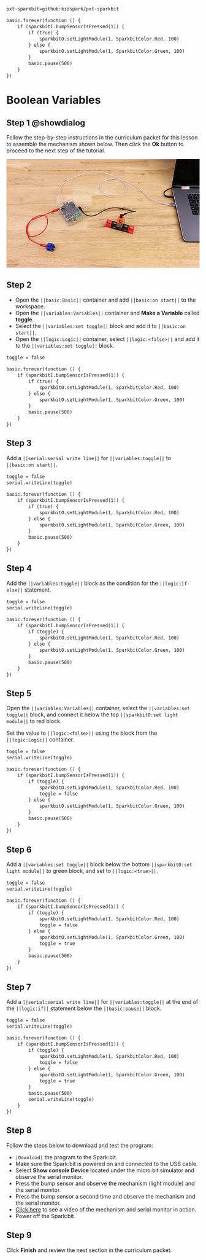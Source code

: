 ```package
pxt-sparkbit=github:kidspark/pxt-sparkbit
```

```template
basic.forever(function () {
    if (sparkbitI.bumpSensorIsPressed(1)) {
        if (true) {
            sparkbitO.setLightModule(1, SparkbitColor.Red, 100)
        } else {
            sparkbitO.setLightModule(1, SparkbitColor.Green, 100)
        }
        basic.pause(500)
    }
})
```

# Boolean Variables

## Step 1 @showdialog

Follow the step-by-step instructions in the curriculum packet for this lesson to assemble the mechanism shown below. Then click the **Ok** button to proceed to the next step of the tutorial.

![boolean-variables](https://raw.githubusercontent.com/KidSpark/tutorials/master/assets/3-4-boolean-variables.png)

## Step 2

* Open the ``||basic:Basic||`` container and add ``||basic:on start||`` to the workspace.
* Open the ``||variables:Variables||`` container and **Make a Variable** called **toggle**.
* Select the ``||variables:set toggle||`` block and add it to ``||basic:on start||``. 
* Open the ``||logic:Logic||`` container, select ``||logic:<false>||`` and add it to the ``||variables:set toggle||`` block. 
 
```blocks
toggle = false
```

```blocks
basic.forever(function () {
    if (sparkbitI.bumpSensorIsPressed(1)) {
        if (true) {
            sparkbitO.setLightModule(1, SparkbitColor.Red, 100)
        } else {
            sparkbitO.setLightModule(1, SparkbitColor.Green, 100)
        }
        basic.pause(500)
    }
})
```

## Step 3

Add a ``||serial:serial write line||`` for ``||variables:toggle||`` to ``||basic:on start||``.

```blocks
toggle = false
serial.writeLine(toggle)
```

```blocks
basic.forever(function () {
    if (sparkbitI.bumpSensorIsPressed(1)) {
        if (true) {
            sparkbitO.setLightModule(1, SparkbitColor.Red, 100)
        } else {
            sparkbitO.setLightModule(1, SparkbitColor.Green, 100)
        }
        basic.pause(500)
    }
})
```

## Step 4

Add the ``||variables:toggle||`` block as the condition for the ``||logic:if-else||`` statement.

```blocks
toggle = false
serial.writeLine(toggle)
```

```blocks
basic.forever(function () {
    if (sparkbitI.bumpSensorIsPressed(1)) {
        if (toggle) {
            sparkbitO.setLightModule(1, SparkbitColor.Red, 100)
        } else {
            sparkbitO.setLightModule(1, SparkbitColor.Green, 100)
        }
        basic.pause(500)
    }
})
```

## Step 5

Open the ``||variables:Variables||`` container, select the ``||variables:set toggle||`` block, and connect it below the top ``||sparkbitO:set light module||`` to red block.

Set the value to ``||logic:<false>||`` using the block from the ``||logic:Logic||`` container.

```blocks
toggle = false
serial.writeLine(toggle)
```

```blocks
basic.forever(function () {
    if (sparkbitI.bumpSensorIsPressed(1)) {
        if (toggle) {
            sparkbitO.setLightModule(1, SparkbitColor.Red, 100)
            toggle = false
        } else {
            sparkbitO.setLightModule(1, SparkbitColor.Green, 100)
        }
        basic.pause(500)
    }
})
```

## Step 6

Add a ``||variables:set toggle||`` block below the bottom ``||sparkbitO:set light module||`` to green block, and set to ``||logic:<true>||``.

```blocks
toggle = false
serial.writeLine(toggle)
```

```blocks
basic.forever(function () {
    if (sparkbitI.bumpSensorIsPressed(1)) {
        if (toggle) {
            sparkbitO.setLightModule(1, SparkbitColor.Red, 100)
            toggle = false
        } else {
            sparkbitO.setLightModule(1, SparkbitColor.Green, 100)
            toggle = true
        }
        basic.pause(500)
    }
})
```

## Step 7

Add a ``||serial:serial write line||`` for ``||variables:toggle||`` at the end of the ``||logic:if||`` statement below the ``||basic:pause||`` block.

```blocks
toggle = false
serial.writeLine(toggle)
```

```blocks
basic.forever(function () {
    if (sparkbitI.bumpSensorIsPressed(1)) {
        if (toggle) {
            sparkbitO.setLightModule(1, SparkbitColor.Red, 100)
            toggle = false
        } else {
            sparkbitO.setLightModule(1, SparkbitColor.Green, 100)
            toggle = true
        }
        basic.pause(500)
        serial.writeLine(toggle)
    }
})
```

## Step 8

Follow the steps below to download and test the program:
* ``|Download|`` the program to the Spark:bit.
* Make sure the Spark:bit is powered on and connected to the USB cable.
* Select **Show console Device** located under the micro:bit simulator and observe the serial monitor.
* Press the bump sensor and observe the mechanism (light module) and the serial monitor.
* Press the bump sensor a second time and observe the mechanism and the serial monitor.
* [Click here](https://youtu.be/X5Tcty-1vLA) to see a video of the mechanism and serial monitor in action.
* Power off the Spark:bit.

## Step 9

Click **Finish** and review the next section in the curriculum packet.